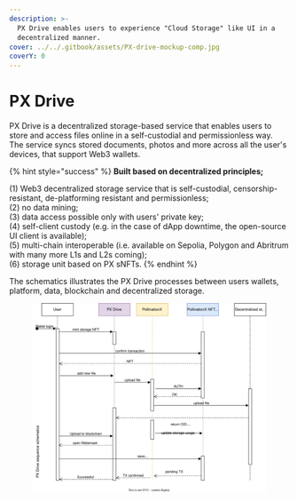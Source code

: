 ```yaml
---
description: >-
  PX Drive enables users to experience "Cloud Storage" like UI in a
  decentralized manner.
cover: ../../.gitbook/assets/PX-drive-mockup-comp.jpg
coverY: 0
---
```


# PX Drive

PX Drive is a decentralized storage-based service that enables users to store and access files online in a self-custodial and permissionless way. The service syncs stored documents, photos and more across all the user's devices, that support Web3 wallets.

{% hint style="success" %}
**Built based on decentralized principles;**

(1) Web3 decentralized storage service that is self-custodial, censorship-resistant, de-platforming resistant and permissionless; \
(2) no data mining;\
(3) data access possible only with users' private key; \
(4) self-client custody (e.g. in the case of dApp downtime, the open-source UI client is available); \
(5) multi-chain interoperable (i.e. available on Sepolia, Polygon and Abritrum with many more L1s and L2s coming); \
(6) storage unit based on PX sNFTs.&#x20;
{% endhint %}

The schematics illustrates the PX Drive processes between users wallets, platform, data, blockchain and decentralized storage.&#x20;

<figure><img src="../../.gitbook/assets/PX-Drive-sequence-schematics.svg" alt=""><figcaption></figcaption></figure>
